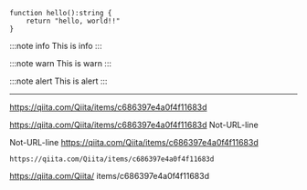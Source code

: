 <!--
title: 日本語のタイトル
tags:  Typescript,Qiita,VSCode
-->

```typescript:additional-comment
function hello():string {
    return "hello, world!!"
}
```

:::note info
This is info
:::

:::note warn
This is warn
:::

:::note alert
This is alert
:::

-----

https://qiita.com/Qiita/items/c686397e4a0f4f11683d

https://qiita.com/Qiita/items/c686397e4a0f4f11683d
Not-URL-line

Not-URL-line
https://qiita.com/Qiita/items/c686397e4a0f4f11683d

    https://qiita.com/Qiita/items/c686397e4a0f4f11683d

https://qiita.com/Qiita/ items/c686397e4a0f4f11683d
